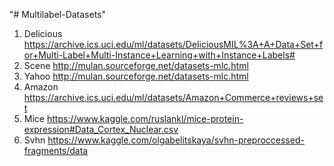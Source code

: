 "# Multilabel-Datasets" 

1.	Delicious
https://archive.ics.uci.edu/ml/datasets/DeliciousMIL%3A+A+Data+Set+for+Multi-Label+Multi-Instance+Learning+with+Instance+Labels#
2.	Scene
http://mulan.sourceforge.net/datasets-mlc.html
3.	Yahoo
http://mulan.sourceforge.net/datasets-mlc.html
4.	Amazon
https://archive.ics.uci.edu/ml/datasets/Amazon+Commerce+reviews+set
5.	Mice
https://www.kaggle.com/ruslankl/mice-protein-expression#Data_Cortex_Nuclear.csv
6.	Svhn
https://www.kaggle.com/olgabelitskaya/svhn-preproccessed-fragments/data

